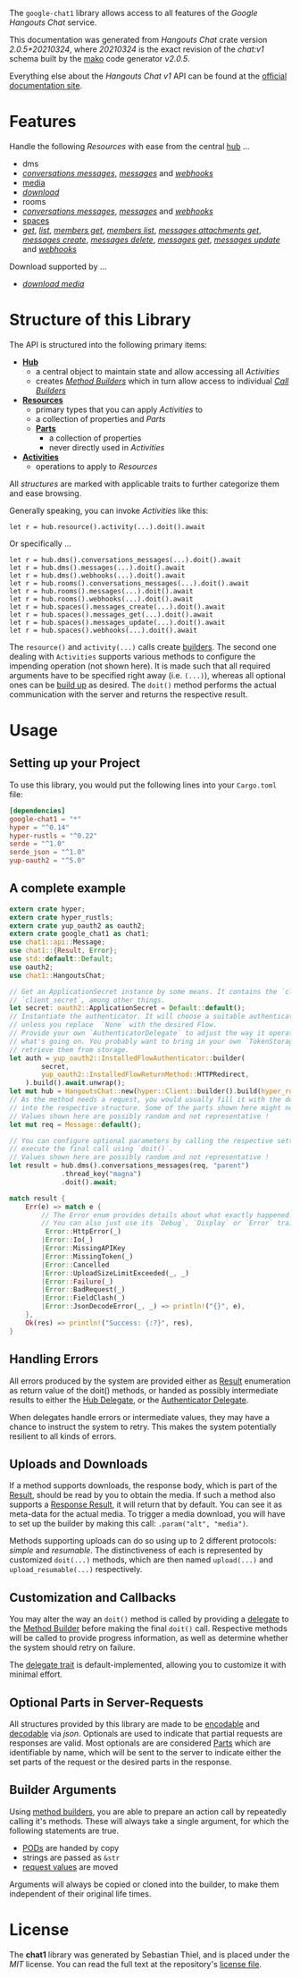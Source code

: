 <!---
DO NOT EDIT !
This file was generated automatically from 'src/mako/api/README.md.mako'
DO NOT EDIT !
-->
The `google-chat1` library allows access to all features of the *Google Hangouts Chat* service.

This documentation was generated from *Hangouts Chat* crate version *2.0.5+20210324*, where *20210324* is the exact revision of the *chat:v1* schema built by the [mako](http://www.makotemplates.org/) code generator *v2.0.5*.

Everything else about the *Hangouts Chat* *v1* API can be found at the
[official documentation site](https://developers.google.com/hangouts/chat).
# Features

Handle the following *Resources* with ease from the central [hub](https://docs.rs/google-chat1/2.0.5+20210324/google_chat1/HangoutsChat) ... 

* dms
 * [*conversations messages*](https://docs.rs/google-chat1/2.0.5+20210324/google_chat1/api::DmConversationMessageCall), [*messages*](https://docs.rs/google-chat1/2.0.5+20210324/google_chat1/api::DmMessageCall) and [*webhooks*](https://docs.rs/google-chat1/2.0.5+20210324/google_chat1/api::DmWebhookCall)
* [media](https://docs.rs/google-chat1/2.0.5+20210324/google_chat1/api::Media)
 * [*download*](https://docs.rs/google-chat1/2.0.5+20210324/google_chat1/api::MediaDownloadCall)
* rooms
 * [*conversations messages*](https://docs.rs/google-chat1/2.0.5+20210324/google_chat1/api::RoomConversationMessageCall), [*messages*](https://docs.rs/google-chat1/2.0.5+20210324/google_chat1/api::RoomMessageCall) and [*webhooks*](https://docs.rs/google-chat1/2.0.5+20210324/google_chat1/api::RoomWebhookCall)
* [spaces](https://docs.rs/google-chat1/2.0.5+20210324/google_chat1/api::Space)
 * [*get*](https://docs.rs/google-chat1/2.0.5+20210324/google_chat1/api::SpaceGetCall), [*list*](https://docs.rs/google-chat1/2.0.5+20210324/google_chat1/api::SpaceListCall), [*members get*](https://docs.rs/google-chat1/2.0.5+20210324/google_chat1/api::SpaceMemberGetCall), [*members list*](https://docs.rs/google-chat1/2.0.5+20210324/google_chat1/api::SpaceMemberListCall), [*messages attachments get*](https://docs.rs/google-chat1/2.0.5+20210324/google_chat1/api::SpaceMessageAttachmentGetCall), [*messages create*](https://docs.rs/google-chat1/2.0.5+20210324/google_chat1/api::SpaceMessageCreateCall), [*messages delete*](https://docs.rs/google-chat1/2.0.5+20210324/google_chat1/api::SpaceMessageDeleteCall), [*messages get*](https://docs.rs/google-chat1/2.0.5+20210324/google_chat1/api::SpaceMessageGetCall), [*messages update*](https://docs.rs/google-chat1/2.0.5+20210324/google_chat1/api::SpaceMessageUpdateCall) and [*webhooks*](https://docs.rs/google-chat1/2.0.5+20210324/google_chat1/api::SpaceWebhookCall)


Download supported by ...

* [*download media*](https://docs.rs/google-chat1/2.0.5+20210324/google_chat1/api::MediaDownloadCall)



# Structure of this Library

The API is structured into the following primary items:

* **[Hub](https://docs.rs/google-chat1/2.0.5+20210324/google_chat1/HangoutsChat)**
    * a central object to maintain state and allow accessing all *Activities*
    * creates [*Method Builders*](https://docs.rs/google-chat1/2.0.5+20210324/google_chat1/client::MethodsBuilder) which in turn
      allow access to individual [*Call Builders*](https://docs.rs/google-chat1/2.0.5+20210324/google_chat1/client::CallBuilder)
* **[Resources](https://docs.rs/google-chat1/2.0.5+20210324/google_chat1/client::Resource)**
    * primary types that you can apply *Activities* to
    * a collection of properties and *Parts*
    * **[Parts](https://docs.rs/google-chat1/2.0.5+20210324/google_chat1/client::Part)**
        * a collection of properties
        * never directly used in *Activities*
* **[Activities](https://docs.rs/google-chat1/2.0.5+20210324/google_chat1/client::CallBuilder)**
    * operations to apply to *Resources*

All *structures* are marked with applicable traits to further categorize them and ease browsing.

Generally speaking, you can invoke *Activities* like this:

```Rust,ignore
let r = hub.resource().activity(...).doit().await
```

Or specifically ...

```ignore
let r = hub.dms().conversations_messages(...).doit().await
let r = hub.dms().messages(...).doit().await
let r = hub.dms().webhooks(...).doit().await
let r = hub.rooms().conversations_messages(...).doit().await
let r = hub.rooms().messages(...).doit().await
let r = hub.rooms().webhooks(...).doit().await
let r = hub.spaces().messages_create(...).doit().await
let r = hub.spaces().messages_get(...).doit().await
let r = hub.spaces().messages_update(...).doit().await
let r = hub.spaces().webhooks(...).doit().await
```

The `resource()` and `activity(...)` calls create [builders][builder-pattern]. The second one dealing with `Activities` 
supports various methods to configure the impending operation (not shown here). It is made such that all required arguments have to be 
specified right away (i.e. `(...)`), whereas all optional ones can be [build up][builder-pattern] as desired.
The `doit()` method performs the actual communication with the server and returns the respective result.

# Usage

## Setting up your Project

To use this library, you would put the following lines into your `Cargo.toml` file:

```toml
[dependencies]
google-chat1 = "*"
hyper = "^0.14"
hyper-rustls = "^0.22"
serde = "^1.0"
serde_json = "^1.0"
yup-oauth2 = "^5.0"
```

## A complete example

```Rust
extern crate hyper;
extern crate hyper_rustls;
extern crate yup_oauth2 as oauth2;
extern crate google_chat1 as chat1;
use chat1::api::Message;
use chat1::{Result, Error};
use std::default::Default;
use oauth2;
use chat1::HangoutsChat;

// Get an ApplicationSecret instance by some means. It contains the `client_id` and 
// `client_secret`, among other things.
let secret: oauth2::ApplicationSecret = Default::default();
// Instantiate the authenticator. It will choose a suitable authentication flow for you, 
// unless you replace  `None` with the desired Flow.
// Provide your own `AuthenticatorDelegate` to adjust the way it operates and get feedback about 
// what's going on. You probably want to bring in your own `TokenStorage` to persist tokens and
// retrieve them from storage.
let auth = yup_oauth2::InstalledFlowAuthenticator::builder(
        secret,
        yup_oauth2::InstalledFlowReturnMethod::HTTPRedirect,
    ).build().await.unwrap();
let mut hub = HangoutsChat::new(hyper::Client::builder().build(hyper_rustls::HttpsConnector::with_native_roots()), auth);
// As the method needs a request, you would usually fill it with the desired information
// into the respective structure. Some of the parts shown here might not be applicable !
// Values shown here are possibly random and not representative !
let mut req = Message::default();

// You can configure optional parameters by calling the respective setters at will, and
// execute the final call using `doit()`.
// Values shown here are possibly random and not representative !
let result = hub.dms().conversations_messages(req, "parent")
             .thread_key("magna")
             .doit().await;

match result {
    Err(e) => match e {
        // The Error enum provides details about what exactly happened.
        // You can also just use its `Debug`, `Display` or `Error` traits
         Error::HttpError(_)
        |Error::Io(_)
        |Error::MissingAPIKey
        |Error::MissingToken(_)
        |Error::Cancelled
        |Error::UploadSizeLimitExceeded(_, _)
        |Error::Failure(_)
        |Error::BadRequest(_)
        |Error::FieldClash(_)
        |Error::JsonDecodeError(_, _) => println!("{}", e),
    },
    Ok(res) => println!("Success: {:?}", res),
}

```
## Handling Errors

All errors produced by the system are provided either as [Result](https://docs.rs/google-chat1/2.0.5+20210324/google_chat1/client::Result) enumeration as return value of
the doit() methods, or handed as possibly intermediate results to either the 
[Hub Delegate](https://docs.rs/google-chat1/2.0.5+20210324/google_chat1/client::Delegate), or the [Authenticator Delegate](https://docs.rs/yup-oauth2/*/yup_oauth2/trait.AuthenticatorDelegate.html).

When delegates handle errors or intermediate values, they may have a chance to instruct the system to retry. This 
makes the system potentially resilient to all kinds of errors.

## Uploads and Downloads
If a method supports downloads, the response body, which is part of the [Result](https://docs.rs/google-chat1/2.0.5+20210324/google_chat1/client::Result), should be
read by you to obtain the media.
If such a method also supports a [Response Result](https://docs.rs/google-chat1/2.0.5+20210324/google_chat1/client::ResponseResult), it will return that by default.
You can see it as meta-data for the actual media. To trigger a media download, you will have to set up the builder by making
this call: `.param("alt", "media")`.

Methods supporting uploads can do so using up to 2 different protocols: 
*simple* and *resumable*. The distinctiveness of each is represented by customized 
`doit(...)` methods, which are then named `upload(...)` and `upload_resumable(...)` respectively.

## Customization and Callbacks

You may alter the way an `doit()` method is called by providing a [delegate](https://docs.rs/google-chat1/2.0.5+20210324/google_chat1/client::Delegate) to the 
[Method Builder](https://docs.rs/google-chat1/2.0.5+20210324/google_chat1/client::CallBuilder) before making the final `doit()` call. 
Respective methods will be called to provide progress information, as well as determine whether the system should 
retry on failure.

The [delegate trait](https://docs.rs/google-chat1/2.0.5+20210324/google_chat1/client::Delegate) is default-implemented, allowing you to customize it with minimal effort.

## Optional Parts in Server-Requests

All structures provided by this library are made to be [encodable](https://docs.rs/google-chat1/2.0.5+20210324/google_chat1/client::RequestValue) and 
[decodable](https://docs.rs/google-chat1/2.0.5+20210324/google_chat1/client::ResponseResult) via *json*. Optionals are used to indicate that partial requests are responses 
are valid.
Most optionals are are considered [Parts](https://docs.rs/google-chat1/2.0.5+20210324/google_chat1/client::Part) which are identifiable by name, which will be sent to 
the server to indicate either the set parts of the request or the desired parts in the response.

## Builder Arguments

Using [method builders](https://docs.rs/google-chat1/2.0.5+20210324/google_chat1/client::CallBuilder), you are able to prepare an action call by repeatedly calling it's methods.
These will always take a single argument, for which the following statements are true.

* [PODs][wiki-pod] are handed by copy
* strings are passed as `&str`
* [request values](https://docs.rs/google-chat1/2.0.5+20210324/google_chat1/client::RequestValue) are moved

Arguments will always be copied or cloned into the builder, to make them independent of their original life times.

[wiki-pod]: http://en.wikipedia.org/wiki/Plain_old_data_structure
[builder-pattern]: http://en.wikipedia.org/wiki/Builder_pattern
[google-go-api]: https://github.com/google/google-api-go-client

# License
The **chat1** library was generated by Sebastian Thiel, and is placed 
under the *MIT* license.
You can read the full text at the repository's [license file][repo-license].

[repo-license]: https://github.com/Byron/google-apis-rsblob/main/LICENSE.md
